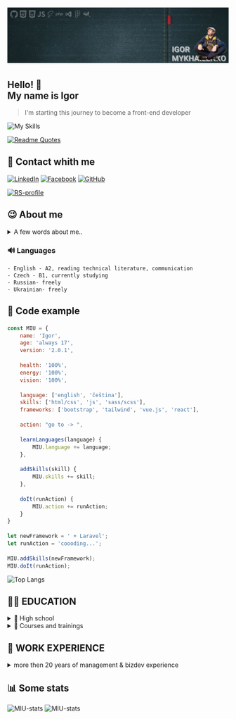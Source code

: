 # ![Main Banner](assets/img/miu-li-bg.jpg)

## Hello! 👋 <br> My name is Igor

> I'm starting this journey to become a front-end developer

![My Skills](https://skillicons.dev/icons?i=vscode,github,md,js,html,css,scss,php,mysql,bootstrap,figma,xd)

[![Readme Quotes](https://quotes-github-readme.vercel.app/api?type=horizontal&theme=dark)](https://github.com/piyushsuthar/github-readme-quotes)

## 📲 Contact whith me

[![LinkedIn](https://img.shields.io/badge/linkedin-%230077B6.svg?style=for-the-badge&logo=linkedin&logoColor=white)][linkedin]
[![Facebook](https://img.shields.io/badge/Facebook-%231877F2.svg?style=for-the-badge&logo=Facebook&logoColor=white)][Facebook]
[![GitHub](https://img.shields.io/badge/github-%23121011.svg?style=for-the-badge&logo=github&logoColor=white)][Github]

[![RS-profile](https://img.shields.io/badge/my_RS_School-Profile-orange)][rsschool]

## 😉 About me

<details>
    <summary>A few words about me..</summary>
        <br>
        <p>Successful experience in the business field in management positions for more than 20 years, as well as experience in organizing sales in complex markets with aggressive competition, complex decision-making structures and long transaction terms.<br>
        >> this allows me to freely navigate when solving business problems, easily understand the assigned tasks and interpret them to develop software products.</p>
        <p>Experience in building long-term partnerships. <br>
        >> I understand the way of thinking and the psychology of decision-making of the Partner/Client/Customer. I determine the correct “chain of clients” - decision makers (DMs) and persons influencing decision making (DIP).</p>
        <p>I have a higher technical education with a degree in Software Engineer.
        Additionally, I studied at the STEP Computer Academy.
        As a thesis, I developed an online store of electronic goods and a forum for students. <br>
        In both projects I used: <br>
        FrontEnd - HTML, CSS, JavaScript, PHP; <br>
        BackEnd - HTML, CSS, JavaScript, PHP, MySQL <br>
        I defended my thesis with “excellent” marks.</p>
        <p>I have skills in Internet development, FrontEnd, BackEnd, FullStack. HTML, CSS, JS.
        I work with BPM, Figma, Git. And also, Adobe Photoshop, Adobe Muse, Canva, Tilda, MS PowerPoint presentations, Google tools and others.</p>        
        <p>I have experience in building automation, smart home, based on Crestron processors, I was trained and received a certificate as a control interface programmer.
        The interface was programmed using a stripped-down C language and a visual designer. This solution is very similar to VS WPF or another IDE.</p>
        <p>I have a fairly flexible logical thinking, which allows me to be ready to master all the stacks and frameworks necessary for work in a short time.</p>
        <p>IT project management experience:<br>
        - implementation of CRM systems,<br>
        - development of company websites,<br>
        - landing pages with selling features.</p>        
        <p>Hired and supervised the work of third-party performers, designers, and programmers.
        I am proficient in prototyping tools.
        I know the methodology Agile, Scrum, Kanban, Waterfall.</p>
        <p>Experience in managing complex projects. I competently formulate the structure of tasks, using basic and specialized tools that allow me to quickly and clearly control each phase of the project.
        I am able to effectively organize and plan the work process.</p>
        <p>Organization of a sales department from “0”. Experience in bringing new products to market. Development of road maps. Successful experience in creating a small business from “0”. Organization of subsidiaries, branches, and representative offices abroad.</p>
        <p>I am able to set the right tasks in accordance with the goals and mission of the company, monitor their implementation and achieve effective results. I understand and can apply in practice the principles of functioning of manufacturing enterprises and companies in the service sector. Experience in construction project management. Reading working drawings.</p>
        <p>November 2021 – January 2022 – expert at the NRNU MEPhI Engineer Competition.
        Objectives - Professional assessment of diploma qualification works in the field of science, business and industry.</p>
        <p>I'm not afraid of work, I immerse myself in the process. <br>
        Ready for business trips.<br>
        Always ready to improve the level of professionalism and acquire new knowledge and skills.</p>
</details>

### 🔊 Languages

    - English - A2, reading technical literature, communication
    - Czech - B1, currently studying
    - Russian- freely
    - Ukrainian- freely


## 📔 Code example

```js
const MIU = {
    name: 'Igor',
    age: 'always 17',
    version: '2.0.1',

    health: '100%',
    energy: '100%',
    vision: '100%',
    
    language: ['english', 'čeština'],
    skills: ['html/css', 'js', 'sass/scss'],
    frameworks: ['bootstrap', 'tailwind', 'vue.js', 'react'],

    action: "go to -> ",

    learnLanguages(language) {
        MIU.language += language;
    },

    addSkills(skill) {
        MIU.skills += skill;
    },

    doIt(runAction) {
        MIU.action += runAction;
    }
}

let newFramework = ' + Laravel';
let runAction = 'coooding...';

MIU.addSkills(newFramework);
MIU.doIt(runAction);
```

<img alighn="center" alt="Top Langs" src="https://github-readme-stats.vercel.app/api/top-langs/?username=MIU-cz&theme=dark&layout=compact">

## 🧑‍🎓 EDUCATION

<details>
    <summary>🏦 High school</summary>
    <br>
        <table>
        <tr>
            <td>
                VSB - Technical University of Ostrava <br>
                Faculty of Electrical Engineering and
                Computer Science
            </td>
            <td>
                Master of Computer Science
                Sep. 2023 - July 2026
            </td>
        </tr>
        <tr>
            <td>
                National Mining University <br>
                Faculty of Computer Systems
                Software
            </td>
            <td>
                Software Engineer
                2005 <br>
                Bachelor. Junior engineer
                2004
            </td>
        </tr>
        <tr>
            <td>
                RANEPA <br>
                Project management
            </td>
            <td>
                Business analyst
                2022
            </td>
        </tr>
        <tr>
            <td>
                State University of Management <br>
                Faculty of Entrepreneurship in the
                Social Sphere
            </td>
            <td>
                Event-management. <br>
                Fundraising as part of management
                2008
            </td>
        </tr>
        <tr>
            <td>
                National Mining University <br>
                Faculty of Economics
            </td>
            <td>
                Bachelor of Foreign Trade
                Management
                2006
            </td>
        </tr>
        <tr>
            <td>
                ANO DPO "City Business School" <br>
                MBA General
            </td>
            <td>
                Master of Business Administration <br>
                - not finished
            </td>
        </tr>
        </table>
</details>

<details>
    <summary>🏫 Courses and trainings</summary>
    <br>
        <ul>
            <li>RS School EPAM - JS/Front-end</li>
            <li>IT STEP - Computer graphics and Internet technologies</li>
            <li>Yandex - Project Manager</li>
            <li>Stepik - Project Manager</li>
            <li>Stepik -PHP, MySQL - basics</li>
            <li>Stepik- WEB Technology. FE</li>
            <li>Nettology - Front-end/JS</li>
            <li>Stepik -C# - Basics</li>
            <li>CBS - Management skills. Effective Solutions</li>
            <li>CBS - Time management. Delegation of powers</li>
            <li>CBS - Effective communications. media technologies. GR</li>
            <li>CBS - Social Psychology and Behavioral Analysis</li>
            <li>CBS - Stress management. Conflict Management</li>
            <li>CBS - Business Etiquette. Business meeting</li>
        </ul>
</details>

## 💼 WORK EXPERIENCE

<details>
    <summary>more then 20 years of management & bizdev experience</summary>
    <br>
    <ul>
    <li>BDO - MILITON
    2022 <br>
    Construction. Engineering technology
    Projection, production, sale and installation of water supply, sewage, heating, ventilation and air conditioning systems, high current and low current systems
    </li>
    <li>CBDO - LPK 
    2020 - 2022<br>
    Production of house kits using the Massive Holz Mauer technology, Glued laminated timber, molded wood products, additionally - sale of woodworking waste
    </li>
    <li>CBDO - EBR-Group 
    2019 - 2020<br>
    Organization of congress and exhibition events
    Rental of exhibition space, organization of events, design, engineering and construction of exhibition space, catering
    </li>
    <li>CBDO - TEHPROM 
    2018 - 2019<br>
    Production, sale and maintenance of cash registers
    </li>
    <li>CBDO - SPETSTORGSNAB
    2008 - 2018 <br>
    Construction. Engineering equipment
    Design, manufacture, sale and installation of water supply systems, sewerage, heating, ventilation and air conditioning, power supply and low-voltage systems, Smart-Home
    </li>
    <li>Project Manager - TECHNOENGINEERING 
    2006 - 2008 <br>
    Control systems. Audio, video, conference calls
    Design, wholesale and integration of a/c signal switching systems, smart home control systems, production process control systems
    </li>
    <li>Sales Manager - Pridneprovsky Metallurgical Alliance 
    2004 - 2006 <br>
    Ferrous and non-ferrous metal rolling
    Collection, sorting and processing of ferrous and non-ferrous scrap metal
    </li>
    <li>Sales Manager - NEFTEK 
    2003 - 2004 <br>
    Wholesale of light petroleum products - gasoline grade 92/95, diesel fuel
    </li>
    </ul>
</details>

## 📊 Some stats

<img alt="MIU-stats" src="https://github-profile-summary-cards.vercel.app/api/cards/repos-per-language?username=MIU-cz&theme=solarized_dark">
<img alt="MIU-stats" src="https://github-profile-summary-cards.vercel.app/api/cards/most-commit-language?username=MIU-cz&theme=solarized_dark">

<!-- --- --- --- -->
<!-- ### links -->
[github]: https://github.com/MIU-cz
[linkedin]: https://www.linkedin.com/in/miu-cz
[Facebook]: https://www.facebook.com/mehaligor.cz
[rsschool]: https://app.rs.school/profile?githubId=miu-cz

